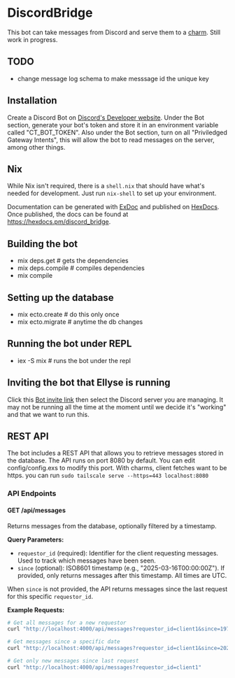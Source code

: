 # DiscordBridge

This bot can take messages from Discord and serve them to a [charm](https://github.com/commontoolsinc/labs).
Still work in progress.

## TODO
* change message log schema to make messsage id the unique key

## Installation

Create a Discord Bot on [Discord's Developer website](https://discord.com/developers/applications).
Under the Bot section, generate your bot's token and store it in an environment variable called "CT_BOT_TOKEN".
Also under the Bot section, turn on all "Priviledged Gateway Intents", this will allow the bot to read messages on the server, among other things.

## Nix
While Nix isn't required, there is a `shell.nix` that should have what's needed for development. Just run `nix-shell` to set up your environment.

Documentation can be generated with [ExDoc](https://github.com/elixir-lang/ex_doc)
and published on [HexDocs](https://hexdocs.pm). Once published, the docs can
be found at <https://hexdocs.pm/discord_bridge>.

## Building the bot
* mix deps.get # gets the dependencies
* mix deps.compile # compiles dependencies
* mix compile

## Setting up the database
* mix ecto.create # do this only once
* mix ecto.migrate # anytime the db changes

## Running the bot under REPL
* iex -S mix # runs the bot under the repl

## Inviting the bot that Ellyse is running
Click this [Bot invite link](https://discord.com/oauth2/authorize?client_id=1343617049385242697&permissions=2182089728&integration_type=0&scope=bot)
then select the Discord server you are managing.
It may not be running all the time at the moment until we decide it's "working" and that we want to run this.

## REST API

The bot includes a REST API that allows you to retrieve messages stored in the database. The API runs on port 8080 by default. You can edit config/config.exs to modify this port.
With charms, client fetches want to be https. you can run `sudo tailscale serve --https=443 localhost:8080`

### API Endpoints

#### GET /api/messages

Returns messages from the database, optionally filtered by a timestamp.

**Query Parameters:**
- `requestor_id` (required): Identifier for the client requesting messages. Used to track which messages have been seen.
- `since` (optional): ISO8601 timestamp (e.g., "2025-03-16T00:00:00Z"). If provided, only returns messages after this timestamp. All times are UTC.

When `since` is not provided, the API returns messages since the last request for this specific `requestor_id`.

**Example Requests:**

```bash
# Get all messages for a new requestor
curl "http://localhost:4000/api/messages?requestor_id=client1&since=1970-01-01T00:00:00Z"

# Get messages since a specific date
curl "http://localhost:4000/api/messages?requestor_id=client1&since=2025-03-16T12:00:00Z"

# Get only new messages since last request
curl "http://localhost:4000/api/messages?requestor_id=client1"
```
